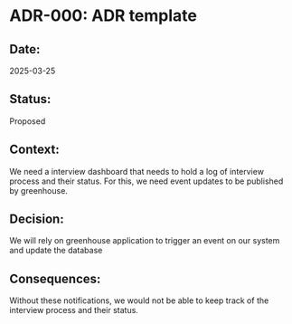 # ADR-000: ADR template

## Date:
2025-03-25

## Status:
Proposed

## Context:
We need a interview dashboard that needs to hold a log of interview process and their status. For this, we need event updates to be published by greenhouse.

## Decision:
We will rely on greenhouse application to trigger an event on our system and update the database

## Consequences:
Without these notifications, we would not be able to keep track of the interview process and their status.
